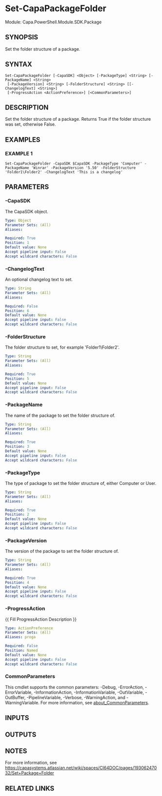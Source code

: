 # Set-CapaPackageFolder

Module: Capa.PowerShell.Module.SDK.Package

## SYNOPSIS
Set the folder structure of a package.

## SYNTAX

```
Set-CapaPackageFolder [-CapaSDK] <Object> [-PackageType] <String> [-PackageName] <String>
 [-PackageVersion] <String> [-FolderStructure] <String> [[-ChangelogText] <String>]
 [-ProgressAction <ActionPreference>] [<CommonParameters>]
```

## DESCRIPTION
Set the folder structure of a package.
Returns True if the folder structure was set, otherwise False.

## EXAMPLES

### EXAMPLE 1
```
Set-CapaPackageFolder -CapaSDK $CapaSDK -PackageType 'Computer' -PackageName 'Winrar' -PackageVersion '5.50' -FolderStructure 'Folder1\Folder2' -ChangelogText 'This is a changelog'
```

## PARAMETERS

### -CapaSDK
The CapaSDK object.

```yaml
Type: Object
Parameter Sets: (All)
Aliases:

Required: True
Position: 1
Default value: None
Accept pipeline input: False
Accept wildcard characters: False
```

### -ChangelogText
An optional changelog text to set.

```yaml
Type: String
Parameter Sets: (All)
Aliases:

Required: False
Position: 6
Default value: None
Accept pipeline input: False
Accept wildcard characters: False
```

### -FolderStructure
The folder structure to set, for example 'Folder1\Folder2'.

```yaml
Type: String
Parameter Sets: (All)
Aliases:

Required: True
Position: 5
Default value: None
Accept pipeline input: False
Accept wildcard characters: False
```

### -PackageName
The name of the package to set the folder structure of.

```yaml
Type: String
Parameter Sets: (All)
Aliases:

Required: True
Position: 3
Default value: None
Accept pipeline input: False
Accept wildcard characters: False
```

### -PackageType
The type of package to set the folder structure of, either Computer or User.

```yaml
Type: String
Parameter Sets: (All)
Aliases:

Required: True
Position: 2
Default value: None
Accept pipeline input: False
Accept wildcard characters: False
```

### -PackageVersion
The version of the package to set the folder structure of.

```yaml
Type: String
Parameter Sets: (All)
Aliases:

Required: True
Position: 4
Default value: None
Accept pipeline input: False
Accept wildcard characters: False
```

### -ProgressAction
{{ Fill ProgressAction Description }}

```yaml
Type: ActionPreference
Parameter Sets: (All)
Aliases: proga

Required: False
Position: Named
Default value: None
Accept pipeline input: False
Accept wildcard characters: False
```

### CommonParameters
This cmdlet supports the common parameters: -Debug, -ErrorAction, -ErrorVariable, -InformationAction, -InformationVariable, -OutVariable, -OutBuffer, -PipelineVariable, -Verbose, -WarningAction, and -WarningVariable. For more information, see [about_CommonParameters](http://go.microsoft.com/fwlink/?LinkID=113216).

## INPUTS

## OUTPUTS

## NOTES
For more information, see https://capasystems.atlassian.net/wiki/spaces/CI64DOC/pages/19306247032/Set+Package+Folder

## RELATED LINKS
